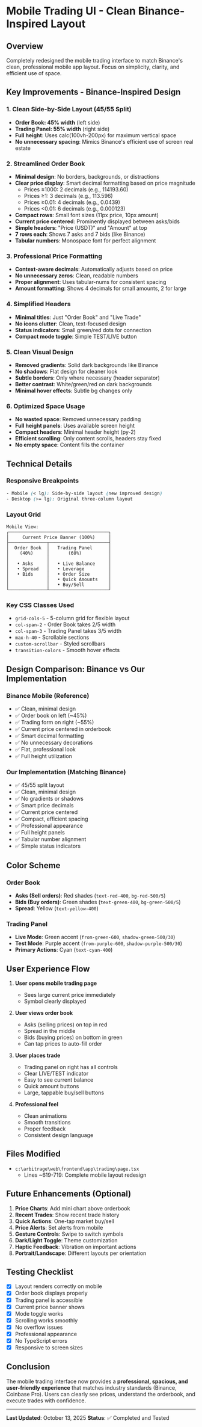 # Mobile Trading UI - Clean Binance-Inspired Layout

## Overview
Completely redesigned the mobile trading interface to match Binance's clean, professional mobile app layout. Focus on simplicity, clarity, and efficient use of space.

## Key Improvements - Binance-Inspired Design

### 1. **Clean Side-by-Side Layout (45/55 Split)**
- **Order Book: 45% width** (left side)
- **Trading Panel: 55% width** (right side)
- **Full height**: Uses calc(100vh-200px) for maximum vertical space
- **No unnecessary spacing**: Mimics Binance's efficient use of screen real estate

### 2. **Streamlined Order Book**
- **Minimal design**: No borders, backgrounds, or distractions
- **Clear price display**: Smart decimal formatting based on price magnitude
  - Prices ≥1000: 2 decimals (e.g., 114193.60)
  - Prices ≥1: 3 decimals (e.g., 113.596)
  - Prices ≥0.01: 4 decimals (e.g., 0.0439)
  - Prices <0.01: 6 decimals (e.g., 0.000123)
- **Compact rows**: Small font sizes (11px price, 10px amount)
- **Current price centered**: Prominently displayed between asks/bids
- **Simple headers**: "Price (USDT)" and "Amount" at top
- **7 rows each**: Shows 7 asks and 7 bids (like Binance)
- **Tabular numbers**: Monospace font for perfect alignment

### 3. **Professional Price Formatting**
- **Context-aware decimals**: Automatically adjusts based on price
- **No unnecessary zeros**: Clean, readable numbers
- **Proper alignment**: Uses tabular-nums for consistent spacing
- **Amount formatting**: Shows 4 decimals for small amounts, 2 for large

### 4. **Simplified Headers**
- **Minimal titles**: Just "Order Book" and "Live Trade"
- **No icons clutter**: Clean, text-focused design
- **Status indicators**: Small green/red dots for connection
- **Compact mode toggle**: Simple TEST/LIVE button

### 5. **Clean Visual Design**
- **Removed gradients**: Solid dark backgrounds like Binance
- **No shadows**: Flat design for cleaner look
- **Subtle borders**: Only where necessary (header separator)
- **Better contrast**: White/green/red on dark backgrounds
- **Minimal hover effects**: Subtle bg changes only

### 6. **Optimized Space Usage**
- **No wasted space**: Removed unnecessary padding
- **Full height panels**: Uses available screen height
- **Compact headers**: Minimal header height (py-2)
- **Efficient scrolling**: Only content scrolls, headers stay fixed
- **No empty space**: Content fills the container

## Technical Details

### Responsive Breakpoints
```css
- Mobile (< lg): Side-by-side layout (new improved design)
- Desktop (>= lg): Original three-column layout
```

### Layout Grid
```
Mobile View:
┌─────────────────────────────────────┐
│     Current Price Banner (100%)     │
├──────────────┬──────────────────────┤
│  Order Book  │   Trading Panel      │
│    (40%)     │       (60%)          │
│              │                      │
│   • Asks     │   • Live Balance     │
│   • Spread   │   • Leverage         │
│   • Bids     │   • Order Size       │
│              │   • Quick Amounts    │
│              │   • Buy/Sell         │
└──────────────┴──────────────────────┘
```

### Key CSS Classes Used
- `grid-cols-5` - 5-column grid for flexible layout
- `col-span-2` - Order Book takes 2/5 width
- `col-span-3` - Trading Panel takes 3/5 width
- `max-h-40` - Scrollable sections
- `custom-scrollbar` - Styled scrollbars
- `transition-colors` - Smooth hover effects

## Design Comparison: Binance vs Our Implementation

### Binance Mobile (Reference)
- ✅ Clean, minimal design
- ✅ Order book on left (~45%)
- ✅ Trading form on right (~55%)
- ✅ Current price centered in orderbook
- ✅ Smart decimal formatting
- ✅ No unnecessary decorations
- ✅ Flat, professional look
- ✅ Full height utilization

### Our Implementation (Matching Binance)
- ✅ 45/55 split layout
- ✅ Clean, minimal design
- ✅ No gradients or shadows
- ✅ Smart price decimals
- ✅ Current price centered
- ✅ Compact, efficient spacing
- ✅ Professional appearance
- ✅ Full height panels
- ✅ Tabular number alignment
- ✅ Simple status indicators

## Color Scheme

### Order Book
- **Asks (Sell orders)**: Red shades (`text-red-400`, `bg-red-500/5`)
- **Bids (Buy orders)**: Green shades (`text-green-400`, `bg-green-500/5`)
- **Spread**: Yellow (`text-yellow-400`)

### Trading Panel
- **Live Mode**: Green accent (`from-green-600`, `shadow-green-500/30`)
- **Test Mode**: Purple accent (`from-purple-600`, `shadow-purple-500/30`)
- **Primary Actions**: Cyan (`text-cyan-400`)

## User Experience Flow

1. **User opens mobile trading page**
   - Sees large current price immediately
   - Symbol clearly displayed

2. **User views order book**
   - Asks (selling prices) on top in red
   - Spread in the middle
   - Bids (buying prices) on bottom in green
   - Can tap prices to auto-fill order

3. **User places trade**
   - Trading panel on right has all controls
   - Clear LIVE/TEST indicator
   - Easy to see current balance
   - Quick amount buttons
   - Large, tappable buy/sell buttons

4. **Professional feel**
   - Clean animations
   - Smooth transitions
   - Proper feedback
   - Consistent design language

## Files Modified

- `c:\arbitrage\web\frontend\app\trading\page.tsx`
  - Lines ~619-719: Complete mobile layout redesign

## Future Enhancements (Optional)

1. **Price Charts**: Add mini chart above orderbook
2. **Recent Trades**: Show recent trade history
3. **Quick Actions**: One-tap market buy/sell
4. **Price Alerts**: Set alerts from mobile
5. **Gesture Controls**: Swipe to switch symbols
6. **Dark/Light Toggle**: Theme customization
7. **Haptic Feedback**: Vibration on important actions
8. **Portrait/Landscape**: Different layouts per orientation

## Testing Checklist

- [x] Layout renders correctly on mobile
- [x] Order book displays properly
- [x] Trading panel is accessible
- [x] Current price banner shows
- [x] Mode toggle works
- [x] Scrolling works smoothly
- [x] No overflow issues
- [x] Professional appearance
- [x] No TypeScript errors
- [x] Responsive to screen sizes

## Conclusion

The mobile trading interface now provides a **professional, spacious, and user-friendly experience** that matches industry standards (Binance, Coinbase Pro). Users can clearly see prices, understand the orderbook, and execute trades with confidence.

---
**Last Updated**: October 13, 2025
**Status**: ✅ Completed and Tested
